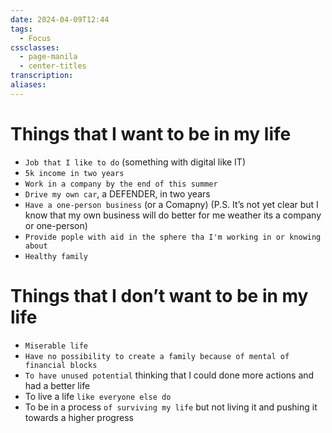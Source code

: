 ```yaml
---
date: 2024-04-09T12:44
tags:
  - Focus
cssclasses:
  - page-manila
  - center-titles
transcription: 
aliases:
---
```

# Things that I want to be in my life

- `Job that I like to do` (something with digital like IT)
- `5k income in two years`
- `Work in a company by the end of this summer`
- `Drive my own car`, a DEFENDER, in two years
- `Have a one-person business` (or a Comapny)
		(P.S. It’s not yet clear but I know that my own business will do better for me weather its a company or one-person)
-  `Provide pople with aid in the sphere tha I'm working in or knowing about`
- `Healthy family`

# Things that I don’t want to be in my life

- `Miserable life`
- `Have no possibility to create a family because of mental of financial blocks`
- `To have unused potential` thinking that I could done more actions and had a better life
- To live a life `like everyone else do`
- To be in a process `of surviving my life` but not living it and pushing it towards a higher progress